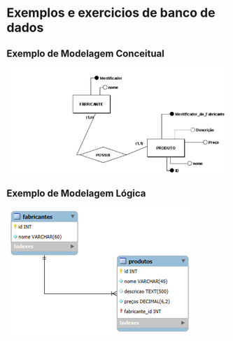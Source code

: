 # Exemplos e exercicios de banco de dados

## Exemplo de Modelagem Conceitual
 
![Entidades, atributos e relacionamento](modelagem-conceitual/modelo-conceitual.png)

## Exemplo de Modelagem Lógica

![Tabelas, colunas e relacionamento](modelagem-logica/modelo-logico.png)